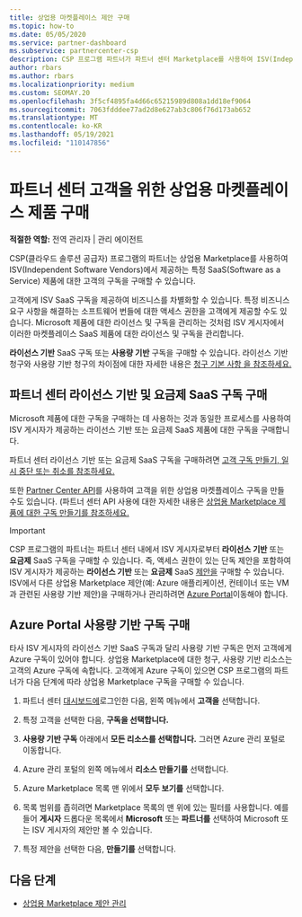 ```yaml
---
title: 상업용 마켓플레이스 제안 구매
ms.topic: how-to
ms.date: 05/05/2020
ms.service: partner-dashboard
ms.subservice: partnercenter-csp
description: CSP 프로그램 파트너가 파트너 센터 Marketplace를 사용하여 ISV(Independent Software Vendor)에서 고객이 SaaS를 구매하는 방법을 알아봅니다.
author: rbars
ms.author: rbars
ms.localizationpriority: medium
ms.custom: SEOMAY.20
ms.openlocfilehash: 3f5cf4895fa4d66c65215989d808a1dd18ef9064
ms.sourcegitcommit: 7063fdddee77ad2d8e627ab3c806f76d173ab652
ms.translationtype: MT
ms.contentlocale: ko-KR
ms.lasthandoff: 05/19/2021
ms.locfileid: "110147856"
---
```

# <a name="purchase-commercial-marketplace-products-for-your-customers-in-partner-center"></a>파트너 센터 고객을 위한 상업용 마켓플레이스 제품 구매


**적절한 역할:** 전역 관리자 | 관리 에이전트

CSP(클라우드 솔루션 공급자) 프로그램의 파트너는 상업용 Marketplace를 사용하여 ISV(Independent Software Vendors)에서 제공하는 특정 SaaS(Software as a Service) 제품에 대한 고객의 구독을 구매할 수 있습니다.

고객에게 ISV SaaS 구독을 제공하여 비즈니스를 차별화할 수 있습니다. 특정 비즈니스 요구 사항을 해결하는 소프트웨어 번들에 대한 액세스 권한을 고객에게 제공할 수도 있습니다. Microsoft 제품에 대한 라이선스 및 구독을 관리하는 것처럼 ISV 게시자에서 이러한 마켓플레이스 SaaS 제품에 대한 라이선스 및 구독을 관리합니다.

**라이선스 기반** SaaS 구독 또는 **사용량 기반** 구독을 구매할 수 있습니다. 라이선스 기반 청구와 사용량 기반 청구의 차이점에 대한 자세한 내용은 [청구 기본 사항 을 참조하세요.](billing-basics.md)

## <a name="purchase-license-based-and-metered-saas-subscriptions-in-partner-center"></a>파트너 센터 라이선스 기반 및 요금제 SaaS 구독 구매

Microsoft 제품에 대한 구독을 구매하는 데 사용하는 것과 동일한 프로세스를 사용하여 ISV 게시자가 제공하는 라이선스 기반 또는 요금제 SaaS 제품에 대한 구독을 구매합니다.

파트너 센터 라이선스 기반 또는 요금제 SaaS 구독을 구매하려면 [고객 구독 만들기, 일시 중단 또는 취소를 참조하세요.](create-a-new-subscription.md#create-a-new-subscription)

또한 [Partner Center API](/partner-center/develop/)를 사용하여 고객을 위한 상업용 마켓플레이스 구독을 만들 수도 있습니다. (파트너 센터 API 사용에 대한 자세한 내용은 [상업용 Marketplace 제품에 대한 구독 만들기를 참조하세요.](/partner-center/develop/create-subscription-azure-marketplace-products)

>[!IMPORTANT]
> CSP 프로그램의 파트너는 파트너 센터 내에서 ISV 게시자로부터 **라이선스 기반** 또는 **요금제** SaaS 구독을 구매할 수 있습니다. 즉, 액세스 권한이 있는 단독 제안을 포함하여 ISV 게시자가 제공하는 **라이선스 기반** 또는 **요금제** SaaS [제안을](csp-commercial-marketplace-discover.md#learn-about-marketplace-exclusive-offers) 구매할 수 있습니다. ISV에서 다른 상업용 Marketplace 제안(예: Azure 애플리케이션, 컨테이너 또는 VM과 관련된 사용량 기반 제안)을 구매하거나 관리하려면 [Azure Portal](https://portal.azure.com/)이동해야 합니다.

## <a name="purchase-usage-based-subscriptions-in-the-azure-portal"></a>Azure Portal 사용량 기반 구독 구매

타사 ISV 게시자의 라이선스 기반 SaaS 구독과 달리 사용량 기반 구독은 먼저 고객에게 Azure 구독이 있어야 합니다. 상업용 Marketplace에 대한 청구, 사용량 기반 리소스는 고객의 Azure 구독에 속합니다. 고객에게 Azure 구독이 있으면 CSP 프로그램의 파트너가 다음 단계에 따라 상업용 Marketplace 구독을 구매할 수 있습니다.

1. 파트너 센터 [대시보드에](https://partner.microsoft.com/dashboard)로그인한 다음, 왼쪽 메뉴에서 **고객을** 선택합니다.

2. 특정 고객을 선택한 다음, **구독을 선택합니다.**  

3. **사용량 기반 구독** 아래에서 **모든 리소스를 선택합니다.** 그러면 Azure 관리 포털로 이동합니다.

4. Azure 관리 포털의 왼쪽 메뉴에서 **리소스 만들기를** 선택합니다.

5. Azure Marketplace 목록 맨 위에서 **모두 보기를** 선택합니다.

6. 목록 범위를 좁히려면 Marketplace 목록의 맨 위에 있는 필터를 사용합니다. 예를 들어 **게시자** 드롭다운 목록에서 **Microsoft** 또는 **파트너를** 선택하여 Microsoft 또는 ISV 게시자의 제안만 볼 수 있습니다.

7. 특정 제안을 선택한 다음, **만들기를** 선택합니다.

## <a name="next-steps"></a>다음 단계

- [상업용 Marketplace 제안 관리](csp-commercial-marketplace-purchase.md)